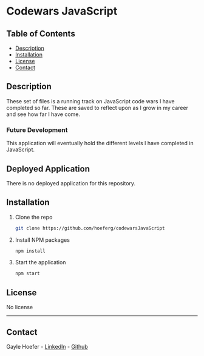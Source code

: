 # Codewars JavaScript

## Table of Contents  
* [Description](##Description)  
* [Installation](##Installation)  
* [License](##License)  
* [Contact](##Contact)  

## Description

These set of files is a running track on JavaScript code wars I have completed so far. These are saved to reflect upon as I grow in my career and see how far I have come.

### Future Development

This application will eventually hold the different levels I have completed in JavaScript.

## Deployed Application

There is no deployed application for this repository. 

## Installation

1. Clone the repo
   ```sh
   git clone https://github.com/hoeferg/codewarsJavaScript
   ```
2. Install NPM packages
   ```sh
   npm install
   ```
3. Start the application
   ```sh
   npm start


## License

No license

---

## Contact
Gayle Hoefer - [LinkedIn](https://www.linkedin.com/in/gayle-hoefer-61a2a3124/) - [Github](https://github.com/hoeferg)
